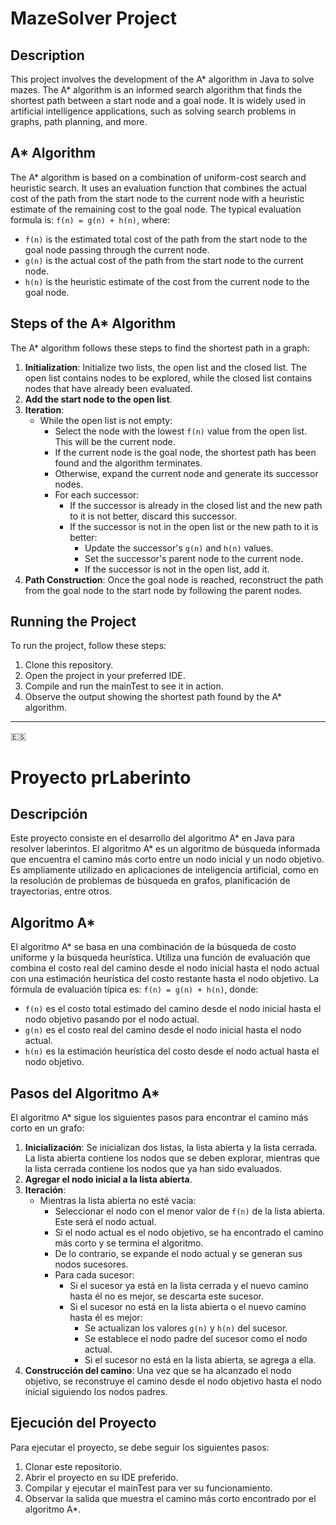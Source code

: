 # MazeSolver Project

## Description
This project involves the development of the A* algorithm in Java to solve mazes. The A* algorithm is an informed search algorithm that finds the shortest path between a start node and a goal node. It is widely used in artificial intelligence applications, such as solving search problems in graphs, path planning, and more.

## A* Algorithm
The A* algorithm is based on a combination of uniform-cost search and heuristic search. It uses an evaluation function that combines the actual cost of the path from the start node to the current node with a heuristic estimate of the remaining cost to the goal node. The typical evaluation formula is: `f(n) = g(n) + h(n)`, where:
- `f(n)` is the estimated total cost of the path from the start node to the goal node passing through the current node.
- `g(n)` is the actual cost of the path from the start node to the current node.
- `h(n)` is the heuristic estimate of the cost from the current node to the goal node.

## Steps of the A* Algorithm
The A* algorithm follows these steps to find the shortest path in a graph:

1. **Initialization**: Initialize two lists, the open list and the closed list. The open list contains nodes to be explored, while the closed list contains nodes that have already been evaluated.
2. **Add the start node to the open list**.
3. **Iteration**:
   - While the open list is not empty:
     - Select the node with the lowest `f(n)` value from the open list. This will be the current node.
     - If the current node is the goal node, the shortest path has been found and the algorithm terminates.
     - Otherwise, expand the current node and generate its successor nodes.
     - For each successor:
       - If the successor is already in the closed list and the new path to it is not better, discard this successor.
       - If the successor is not in the open list or the new path to it is better:
         - Update the successor's `g(n)` and `h(n)` values.
         - Set the successor's parent node to the current node.
         - If the successor is not in the open list, add it.
4. **Path Construction**: Once the goal node is reached, reconstruct the path from the goal node to the start node by following the parent nodes.

## Running the Project
To run the project, follow these steps:
1. Clone this repository.
2. Open the project in your preferred IDE.
3. Compile and run the mainTest to see it in action.
4. Observe the output showing the shortest path found by the A* algorithm.

------------------------------------------------------------------------------------

🇪🇸
# Proyecto prLaberinto

## Descripción
Este proyecto consiste en el desarrollo del algoritmo A* en Java para resolver laberintos. El algoritmo A* es un algoritmo de búsqueda informada que encuentra el camino más corto entre un nodo inicial y un nodo objetivo. Es ampliamente utilizado en aplicaciones de inteligencia artificial, como en la resolución de problemas de búsqueda en grafos, planificación de trayectorias, entre otros.

## Algoritmo A*
El algoritmo A* se basa en una combinación de la búsqueda de costo uniforme y la búsqueda heurística. Utiliza una función de evaluación que combina el costo real del camino desde el nodo inicial hasta el nodo actual con una estimación heurística del costo restante hasta el nodo objetivo. La fórmula de evaluación típica es: `f(n) = g(n) + h(n)`, donde:
- `f(n)` es el costo total estimado del camino desde el nodo inicial hasta el nodo objetivo pasando por el nodo actual.
- `g(n)` es el costo real del camino desde el nodo inicial hasta el nodo actual.
- `h(n)` es la estimación heurística del costo desde el nodo actual hasta el nodo objetivo.

## Pasos del Algoritmo A*
El algoritmo A* sigue los siguientes pasos para encontrar el camino más corto en un grafo:

1. **Inicialización**: Se inicializan dos listas, la lista abierta y la lista cerrada. La lista abierta contiene los nodos que se deben explorar, mientras que la lista cerrada contiene los nodos que ya han sido evaluados.
2. **Agregar el nodo inicial a la lista abierta**.
3. **Iteración**:
   - Mientras la lista abierta no esté vacía:
     - Seleccionar el nodo con el menor valor de `f(n)` de la lista abierta. Este será el nodo actual.
     - Si el nodo actual es el nodo objetivo, se ha encontrado el camino más corto y se termina el algoritmo.
     - De lo contrario, se expande el nodo actual y se generan sus nodos sucesores.
     - Para cada sucesor:
       - Si el sucesor ya está en la lista cerrada y el nuevo camino hasta él no es mejor, se descarta este sucesor.
       - Si el sucesor no está en la lista abierta o el nuevo camino hasta él es mejor:
         - Se actualizan los valores `g(n)` y `h(n)` del sucesor.
         - Se establece el nodo padre del sucesor como el nodo actual.
         - Si el sucesor no está en la lista abierta, se agrega a ella.
4. **Construcción del camino**: Una vez que se ha alcanzado el nodo objetivo, se reconstruye el camino desde el nodo objetivo hasta el nodo inicial siguiendo los nodos padres.

## Ejecución del Proyecto
Para ejecutar el proyecto, se debe seguir los siguientes pasos:
1. Clonar este repositorio.
2. Abrir el proyecto en su IDE preferido.
3. Compilar y ejecutar el mainTest para ver su funcionamiento.
5. Observar la salida que muestra el camino más corto encontrado por el algoritmo A*.

